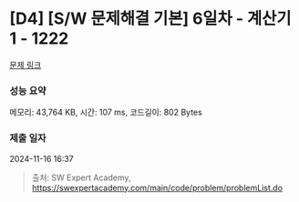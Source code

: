 # [D4] [S/W 문제해결 기본] 6일차 - 계산기1 - 1222 

[문제 링크](https://swexpertacademy.com/main/code/problem/problemDetail.do?contestProbId=AV14mbSaAEwCFAYD) 

### 성능 요약

메모리: 43,764 KB, 시간: 107 ms, 코드길이: 802 Bytes

### 제출 일자

2024-11-16 16:37



> 출처: SW Expert Academy, https://swexpertacademy.com/main/code/problem/problemList.do